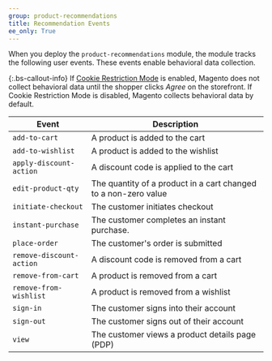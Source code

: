 ```yaml
---
group: product-recommendations
title: Recommendation Events
ee_only: True
---
```


When you deploy the `product-recommendations` module, the module tracks the following user events. These events enable  behavioral data collection.

{:.bs-callout-info}
If [Cookie Restriction Mode](https://docs.magento.com/m2/ce/user_guide/stores/compliance-cookie-restriction-mode.html) is enabled, Magento does not collect behavioral data until the shopper clicks *Agree* on the storefront. If Cookie Restriction Mode is disabled, Magento collects behavioral data by default.

Event |Description
--- | ---
`add-to-cart` | A product is added to the cart
`add-to-wishlist` | A product is added to the wishlist
`apply-discount-action` | A discount code is applied to the cart
`edit-product-qty` | The quantity of a product in a cart changed to a non-zero value
`initiate-checkout` | The customer initiates checkout
`instant-purchase` | The customer completes an instant purchase.
`place-order` | The customer's order is submitted
`remove-discount-action` | A discount code is removed from a cart
`remove-from-cart` | A product is removed from a cart
`remove-from-wishlist` | A product is removed from a wishlist
`sign-in` | The customer signs into their account
`sign-out` | The customer signs out of their account
`view` | The customer views a product details page (PDP)
